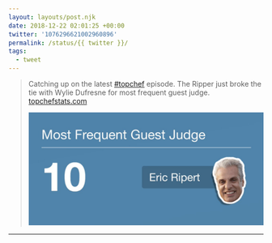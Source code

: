 ```yaml
---
layout: layouts/post.njk
date: 2018-12-22 02:01:25 +00:00
twitter: '1076296621002960896'
permalink: /status/{{ twitter }}/
tags: 
  - tweet
---
```


> Catching up on the latest [#topchef](https://twitter.com/hashtag/topchef) episode. The Ripper just broke the tie with Wylie Dufresne for most frequent guest judge. [topchefstats.com](https://topchefstats.com) 
> 
> ![A screenshot from topchefstats.com. “Most frequent guest judge” with 10 challenges for Eric Ripert.](/img/1076296621002960896-Du_FpcJU8AAjc74.jpg)

---

